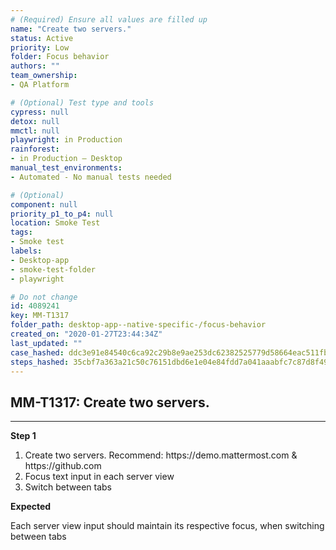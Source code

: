 ```yaml
---
# (Required) Ensure all values are filled up
name: "Create two servers."
status: Active
priority: Low
folder: Focus behavior
authors: ""
team_ownership: 
- QA Platform

# (Optional) Test type and tools
cypress: null
detox: null
mmctl: null
playwright: in Production
rainforest: 
- in Production — Desktop
manual_test_environments: 
- Automated - No manual tests needed

# (Optional)
component: null
priority_p1_to_p4: null
location: Smoke Test
tags: 
- Smoke test
labels: 
- Desktop-app
- smoke-test-folder
- playwright

# Do not change
id: 4089241
key: MM-T1317
folder_path: desktop-app--native-specific-/focus-behavior
created_on: "2020-01-27T23:44:34Z"
last_updated: ""
case_hashed: ddc3e91e84540c6ca92c29b8e9ae253dc62382525779d58664eac511fb7fcc0e95284ea02fa977f8a0d4a7a7cdc03c0c
steps_hashed: 35cbf7a363a21c50c76151dbd6e1e04e84fdd7a041aaabfc7c87d8f499072d88d675acec54fc0be791d358f33cb95b56
---
```


## MM-T1317: Create two servers.

---

**Step 1**

1. Create two servers. Recommend: https\://demo.mattermost.com & https\://github.com
2. Focus text input in each server view
3. Switch between tabs

**Expected**

Each server view input should maintain its respective focus, when switching between tabs
